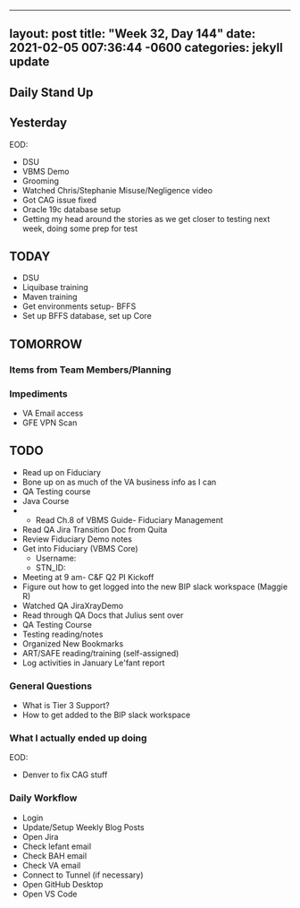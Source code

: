 
---
layout: post
title:  "Week 32, Day 144"
date:   2021-02-05 007:36:44 -0600
categories: jekyll update
---

## Daily Stand Up
## Yesterday
EOD:
* DSU
* VBMS Demo
* Grooming
* Watched Chris/Stephanie Misuse/Negligence video
* Got CAG issue fixed
* Oracle 19c database setup
* Getting my head around the stories as we get closer to testing next week, doing some prep for test

## TODAY
* DSU
* Liquibase training
* Maven training
* Get environments setup- BFFS
* Set up BFFS database, set up Core

## TOMORROW

### Items from Team Members/Planning

### Impediments
* VA Email access
* GFE VPN Scan

## TODO
* Read up on Fiduciary
* Bone up on as much of the VA business info as I can
* QA Testing course
* Java Course
* * Read Ch.8 of VBMS Guide- Fiduciary Management
* Read QA Jira Transition Doc from Quita
* Review Fiduciary Demo notes
* Get into Fiduciary (VBMS Core)
  * Username: 
  * STN_ID:
* Meeting at 9 am- C&F Q2 PI Kickoff
* Figure out how to get logged into the new BIP slack workspace (Maggie R)
* Watched QA JiraXrayDemo 
* Read through QA Docs that Julius sent over
* QA Testing Course
* Testing reading/notes
* Organized New Bookmarks
* ART/SAFE reading/training (self-assigned)
* Log activities in January Le'fant report

### General Questions  
  * What is Tier 3 Support?
  * How to get added to the BIP slack workspace

### What I actually ended up doing
EOD:
* Denver to fix CAG stuff

### Daily Workflow
* Login
* Update/Setup Weekly Blog Posts
* Open Jira
* Check lefant email
* Check BAH email
* Check VA email
* Connect to Tunnel (if necessary)
* Open GitHub Desktop
* Open VS Code
